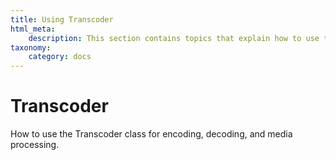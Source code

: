 ```yaml
---
title: Using Transcoder
html_meta:
    description: This section contains topics that explain how to use the Transcoder class for media processing.
taxonomy:
    category: docs
---
```


# Transcoder

How to use the Transcoder class for encoding, decoding, and media processing.


